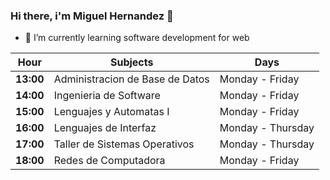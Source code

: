 ### Hi there, i'm Miguel Hernandez 👋

- 🌱 I’m currently learning software development for web

| **Hour**  | **Subjects**                    |      **Days**       | 
|-----------|---------------------------------|---------------------|
| **13:00** | Administracion de Base de Datos | Monday - Friday     | 
| **14:00** | Ingenieria de Software          | Monday - Friday     | 
| **15:00** | Lenguajes y Automatas I         | Monday - Friday     |
| **16:00** | Lenguajes de Interfaz           | Monday - Thursday   | 
| **17:00** | Taller de Sistemas Operativos   | Monday - Thursday   | 
| **18:00** | Redes de Computadora            | Monday - Friday     | 
<!--
**MiguelAdrianHV/MiguelAdrianHV** is a ✨ _special_ ✨ repository because its `README.md` (this file) appears on your GitHub profile.

Here are some ideas to get you started:

- 🔭 I’m currently working on ...
- 🌱 I’m currently learning ...
- 👯 I’m looking to collaborate on ...
- 🤔 I’m looking for help with ...
- 💬 Ask me about ...
- 📫 How to reach me: ...
- 😄 Pronouns: ...
- ⚡ Fun fact: ...
-->
